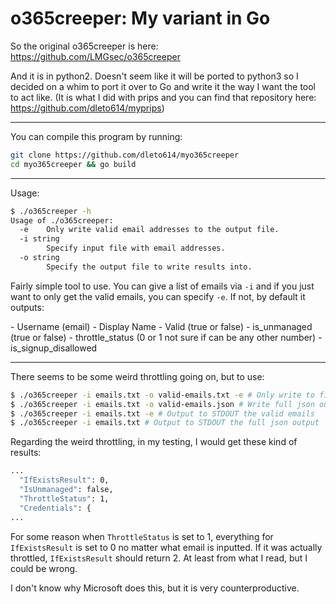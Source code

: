 # o365creeper: My variant in Go

So the original o365creeper is here: https://github.com/LMGsec/o365creeper

And it is in python2. Doesn't seem like it will be ported to python3 so I decided on a whim to port it over to Go and write it the way I want the tool to act like. (It is what I did with prips and you can find that repository here: https://github.com/dleto614/myprips)

----

You can compile this program by running:

```bash
git clone https://github.com/dleto614/myo365creeper
cd myo365creeper && go build
```

----

Usage:

```bash
$ ./o365creeper -h
Usage of ./o365creeper:
  -e    Only write valid email addresses to the output file.
  -i string
        Specify input file with email addresses.
  -o string
        Specify the output file to write results into.
```

Fairly simple tool to use. You can give a list of emails via `-i` and if you just want to only get the valid emails, you can specify `-e`. If not, by default it outputs:

\- Username (email)
\- Display Name
\- Valid (true or false)
\- is_unmanaged (true or false)
\- throttle_status (0 or 1 not sure if can be any other number)
\- is_signup_disallowed

---

There seems to be some weird throttling going on, but to use:

```bash
$ ./o365creeper -i emails.txt -o valid-emails.txt -e # Only write to file valid emails
$ ./o365creeper -i emails.txt -o valid-emails.json # Write full json output
$ ./o365creeper -i emails.txt -e # Output to STDOUT the valid emails
$ ./o365creeper -i emails.txt # Output to STDOUT the full json output
```

Regarding the weird throttling, in my testing, I would get these kind of results:

```bash
...
  "IfExistsResult": 0,
  "IsUnmanaged": false,
  "ThrottleStatus": 1,
  "Credentials": {
...
```

For some reason when `ThrottleStatus` is set to 1, everything for `IfExistsResult` is set to 0 no matter what email is inputted. If it was actually throttled, `IfExistsResult` should return 2. At least from what I read, but I could be wrong.

I don't know why Microsoft does this, but it is very counterproductive.